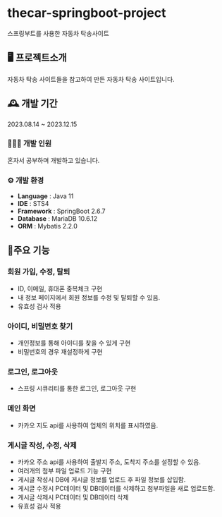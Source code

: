 # thecar-springboot-project
스프링부트를 사용한 자동차 탁송사이트

## 🖥️ 프로젝트소개
자동차 탁송 사이트들을 참고하여 만든 자동차 탁송 사이트입니다.

## 🕰️ 개발 기간
2023.08.14 ~ 2023.12.15

### 🧑‍🤝‍🧑 개발 인원
혼자서 공부하며 개발하고 있습니다.

### ⚙️ 개발 환경
- **Language** : Java 11
- **IDE** : STS4
- **Framework** : SpringBoot 2.6.7
- **Database** : MariaDB 10.6.12
- **ORM** : Mybatis 2.2.0

## 📌주요 기능

### 회원 가입, 수정, 탈퇴
- ID, 이메일, 휴대폰 중복체크 구현
- 내 정보 페이지에서 회원 정보를 수정 및 탈퇴할 수 있음.
- 유효성 검사 적용

### 아이디, 비밀번호 찾기
- 개인정보를 통해 아이디를 찾을 수 있게 구현
- 비밀번호의 경우 재설정하게 구현

### 로그인, 로그아웃
- 스프링 시큐리티를 통한 로그인, 로그아웃 구현

### 메인 화면
- 카카오 지도 api를 사용하여 업체의 위치를 표시하였음.

### 게시글 작성, 수정, 삭제
- 카카오 주소 api를 사용하여 출발지 주소, 도착지 주소를 설정할 수 있음.
- 여러개의 첨부 파일 업로드 기능 구현
- 게시글 작성시 DB에 게시글 정보를 업로드 후 파일 정보를 삽입함.
- 게시글 수정시 PC데이터 및 DB데이터를 삭제하고 첨부파일을 새로 업로드함.
- 게시글 삭제시 PC데이터 및 DB데이터 삭제
- 유효성 검사 적용
